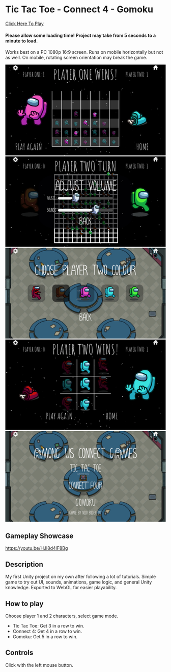 # Tic Tac Toe - Connect 4 - Gomoku
<a href="https://lenibi.github.io/TicTacToe-Connect4-Gomoku/">Click Here To Play</a>
#### Please allow some loading time! Project may take from 5 seconds to a minute to load. 
Works best on a PC 1080p 16:9 screen. Runs on mobile horizontally but not as well. On mobile, rotating screen orientation may break the game.

<img src="./ReadMe_Images/ss4.png">
<img src="./ReadMe_Images/ss5.png">
<img src="./ReadMe_Images/ss2.png">
<img src="./ReadMe_Images/ss3.png">
<img src="./ReadMe_Images/ss1.png">

## Gameplay Showcase
https://youtu.be/HJl8d4lF8Bg

## Description

My first Unity project on my own after following a lot of tutorials. Simple game to try out UI, sounds, animations, game logic, and general Unity knowledge. Exported to WebGL for easier playability.

## How to play

Choose player 1 and 2 characters, select game mode.
* Tic Tac Toe: Get 3 in a row to win.
* Connect 4: Get 4 in a row to win.
* Gomoku: Get 5 in a row to win.

## Controls

Click with the left mouse button.



